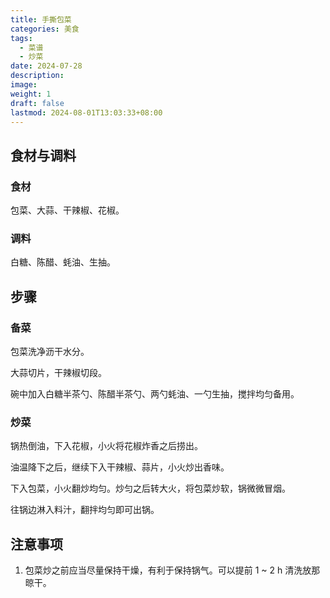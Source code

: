 ```yaml
---
title: 手撕包菜
categories: 美食
tags:
  - 菜谱
  - 炒菜
date: 2024-07-28
description: 
image: 
weight: 1
draft: false
lastmod: 2024-08-01T13:03:33+08:00
---
```

## 食材与调料

### 食材

包菜、大蒜、干辣椒、花椒。

### 调料

白糖、陈醋、蚝油、生抽。

## 步骤

### 备菜

包菜洗净沥干水分。

大蒜切片，干辣椒切段。

碗中加入白糖半茶勺、陈醋半茶勺、两勺蚝油、一勺生抽，搅拌均匀备用。

### 炒菜

锅热倒油，下入花椒，小火将花椒炸香之后捞出。

油温降下之后，继续下入干辣椒、蒜片，小火炒出香味。

下入包菜，小火翻炒均匀。炒匀之后转大火，将包菜炒软，锅微微冒烟。

往锅边淋入料汁，翻拌均匀即可出锅。


## 注意事项

1. 包菜炒之前应当尽量保持干燥，有利于保持锅气。可以提前 1 ~ 2 h 清洗放那晾干。
